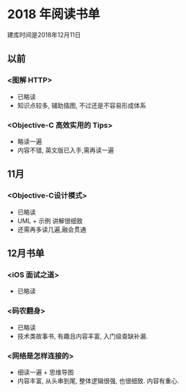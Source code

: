 # 2018 年阅读书单

建库时间是2018年12月11日

## 以前

### <图解 HTTP>

- 已略读
- 知识点较多, 辅助插图, 不过还是不容易形成体系

### <Objective-C 高效实用的 Tips>

- 略读一遍
- 内容不错, 英文版已入手,需再读一遍


## 11月

### <Objective-C设计模式>

- 已略读
- UML + 示例 讲解很细致
- 还需再多读几遍,融会贯通

## 12月书单

### <iOS 面试之道>

- 已略读


### <码农翻身>

- 已略读
- 技术类故事书, 有趣且内容丰富, 入门级查缺补漏.

### <网络是怎样连接的>

- 细读一遍 + 思维导图
- 内容丰富, 从头串到尾, 整体逻辑很强, 也很细致. 内容有重心.



